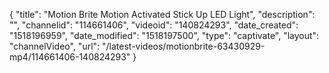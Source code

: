 {
    "title": "Motion Brite Motion Activated Stick Up LED Light",
    "description": "",
    "channelid": "114661406",
    "videoid": "140824293",
    "date_created": "1518196959",
    "date_modified": "1518197500",
    "type": "captivate",
    "layout": "channelVideo",
    "url": "\/latest-videos\/motionbrite-63430929-mp4\/114661406-140824293"
}